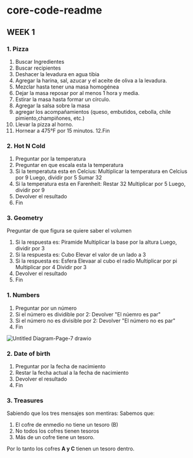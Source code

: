 # core-code-readme

## WEEK 1 
### 1. Pizza

1. Buscar Ingredientes
2. Buscar recipientes
3. Deshacer la levadura en agua tibia
4. Agregar la harina, sal, azucar y el aceite de oliva a la levadura.
5. Mezclar hasta tener una masa homogénea
6. Dejar la masa reposar por al menos 1 hora y media.
7. Estirar la masa hasta formar un círculo.
8. Agregar la salsa sobre la masa
9. agregar los acompañamientos (queso, embutidos, cebolla, chile pimiento,champiñones, etc.)
10. Llevar la pizza al horno.
11. Hornear a 475°F por 15 minutos.
12.Fin


### 2. Hot N Cold
1. Preguntar por la temperatura
2. Preguntar en que escala esta la temperatura
3. Si la temperatuta esta en Celcius:
  Multiplicar la temperatura en Celcius por 9
  Luego, dividir por 5
  Sumar 32
4. Si la temperatura esta en Farenheit:
  Restar 32
  Multiplicar por 5
  Luego, dividir por 9
5. Devolver el resultado
6. Fin


### 3. Geometry
Preguntar de que figura se quiere saber el volumen
1. Si la respuesta es: Piramide
  Multiplicar la base por la altura
  Luego, dividir por 3
2. Si la respuesta es: Cubo
  Elevar el valor de un lado a 3
3. Si la respuesta es: Esfera
  Elevaar al cubo el radio
  Multiplicar por pi
  Multiplicar por 4
  Dividir por 3
4. Devolver el resultado
5. Fin
  
  
  
### 1. Numbers
1. Preguntar por un número
2. Si el número es dividible por 2:
  Devolver "El núemro es par"
3. Si el número no es divisible por 2:
  Devolver "El número no es par"
4. Fin

![Untitled Diagram-Page-7 drawio](https://user-images.githubusercontent.com/98840536/230909727-307aa505-18a9-4c99-96cd-52f0d9efe286.png)


### 2. Date of birth
1. Preguntar por la fecha de nacimiento
2. Restar la fecha actual a la fecha de nacimiento
3. Devolver el resultado
4. Fin


### 3. Treasures
Sabiendo que los tres mensajes son mentiras:
Sabemos que:
1. El cofre de enmedio no tiene un tesoro (B)
2. No todos los cofres tienen tesoros
3. Más de un cofre tiene un tesoro.

Por lo tanto los cofres **A y C** tienen un tesoro dentro.


